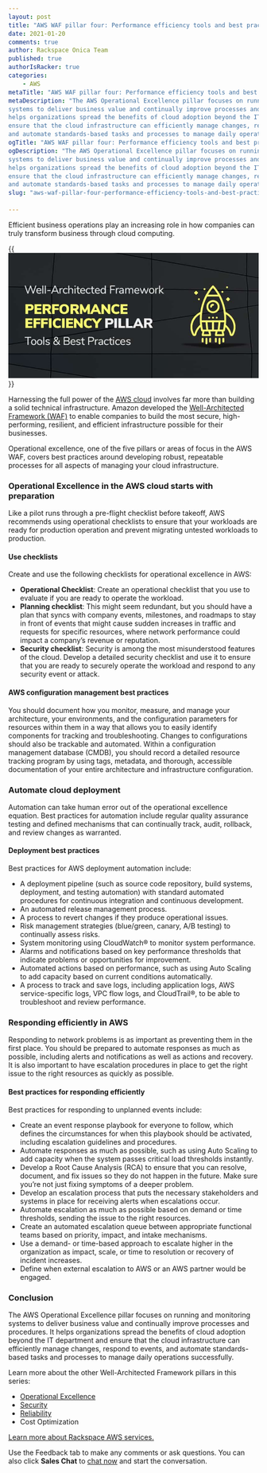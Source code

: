 ```yaml
---
layout: post
title: "AWS WAF pillar four: Performance efficiency tools and best practices"
date: 2021-01-20
comments: true
author: Rackspace Onica Team
published: true
authorIsRacker: true
categories:
    - AWS
metaTitle: "AWS WAF pillar four: Performance efficiency tools and best practices"
metaDescription: "The AWS Operational Excellence pillar focuses on running and monitoring
systems to deliver business value and continually improve processes and procedures. It
helps organizations spread the benefits of cloud adoption beyond the IT department and
ensure that the cloud infrastructure can efficiently manage changes, respond to events,
and automate standards-based tasks and processes to manage daily operations successfully."
ogTitle: "AWS WAF pillar four: Performance efficiency tools and best practices"
ogDescription: "The AWS Operational Excellence pillar focuses on running and monitoring
systems to deliver business value and continually improve processes and procedures. It
helps organizations spread the benefits of cloud adoption beyond the IT department and
ensure that the cloud infrastructure can efficiently manage changes, respond to events,
and automate standards-based tasks and processes to manage daily operations successfully."
slug: "aws-waf-pillar-four-performance-efficiency-tools-and-best-practices"

---
```


Efficient business operations play an increasing role in how companies can truly transform
business through cloud computing. 

<!--more-->

{{<img src="Picture1.png" title="" alt="">}}

Harnessing the full power of the [AWS cloud](https://onica.com/amazon-web-services/)
involves far more than building a solid technical infrastructure. Amazon developed the
[Well-Architected Framework (WAF)](https://aws.amazon.com/architecture/well-architected/?wa-lens-whitepapers.sort-by=item.additionalFields.sortDate&wa-lens-whitepapers.sort-order=desc)
to enable companies to build the most secure, high-performing, resilient, and efficient
infrastructure possible for their businesses.

Operational excellence, one of the five pillars or areas of focus in the AWS WAF, covers
best practices around developing robust, repeatable processes for all aspects of managing
your cloud infrastructure.

### Operational Excellence in the AWS cloud starts with preparation

Like a pilot runs through a pre-flight checklist before takeoff, AWS recommends using
operational checklists to ensure that your workloads are ready for production operation
and prevent migrating untested workloads to production.

#### Use checklists

Create and use the following checklists for operational excellence in AWS:

- **Operational Checklist**: Create an operational checklist that you use to evaluate if
  you are ready to operate the workload.
- **Planning checklist**: This might seem redundant, but you should have a plan that syncs
  with company events, milestones, and roadmaps to stay in front of events that might cause
  sudden increases in traffic and requests for specific resources, where network performance
  could impact a company’s revenue or reputation.
- **Security checklist**: Security is among the most misunderstood features of the cloud.
  Develop a detailed security checklist and use it to ensure that you are ready to securely
  operate the workload and respond to any security event or attack.

#### AWS configuration management best practices

You should document how you monitor, measure, and manage your architecture, your environments,
and the configuration parameters for resources within them in a way that allows you to
easily identify components for tracking and troubleshooting. Changes to configurations
should also be trackable and automated. Within a configuration management database (CMDB),
you should record a detailed resource tracking program by using tags, metadata, and thorough,
accessible documentation of your entire architecture and infrastructure configuration.

### Automate cloud deployment

Automation can take human error out of the operational excellence equation. Best practices
for automation include regular quality assurance testing and defined mechanisms that can
continually track, audit, rollback, and review changes as warranted.

#### Deployment best practices

Best practices for AWS deployment automation include:

- A deployment pipeline (such as source code repository, build systems, deployment, and
  testing automation) with standard automated procedures for continuous integration and
  continuous development.
- An automated release management process.
- A process to revert changes if they produce operational issues.
- Risk management strategies (blue/green, canary, A/B testing) to continually assess risks.
- System monitoring using CloudWatch&reg; to monitor system performance.
- Alarms and notifications based on key performance thresholds that indicate problems or
  opportunities for improvement.
- Automated actions based on performance, such as using Auto Scaling to add capacity based
  on current conditions automatically.
- A process to track and save logs, including application logs, AWS service-specific logs,
  VPC flow logs, and CloudTrail&reg;, to be able to troubleshoot and review performance.

### Responding efficiently in AWS

Responding to network problems is as important as preventing them in the first place. You
should be prepared to automate responses as much as possible, including alerts and
notifications as well as actions and recovery. It is also important to have escalation
procedures in place to get the right issue to the right resources as quickly as possible.

#### Best practices for responding efficiently

Best practices for responding to unplanned events include:

- Create an event response playbook for everyone to follow, which defines the circumstances
  for when this playbook should be activated, including escalation guidelines and procedures.
- Automate responses as much as possible, such as using Auto Scaling to add capacity when
  the system passes critical load thresholds instantly.
- Develop a Root Cause Analysis (RCA) to ensure that you can resolve, document, and fix
  issues so they do not happen in the future. Make sure you’re not just fixing symptoms of
  a deeper problem.
- Develop an escalation process that puts the necessary stakeholders and systems in place
  for receiving alerts when escalations occur.
- Automate escalation as much as possible based on demand or time thresholds, sending the
  issue to the right resources.
- Create an automated escalation queue between appropriate functional teams based on priority,
  impact, and intake mechanisms.
- Use a demand- or time-based approach to escalate higher in the organization as impact,
  scale, or time to resolution or recovery of incident increases.
- Define when external escalation to AWS or an AWS partner would be engaged.

### Conclusion

The AWS Operational Excellence pillar focuses on running and monitoring systems to deliver
business value and continually improve processes and procedures. It helps organizations
spread the benefits of cloud adoption beyond the IT department and ensure that the cloud
infrastructure can efficiently manage changes, respond to events, and automate
standards-based tasks and processes to manage daily operations successfully.

Learn more about the other Well-Architected Framework pillars in this series:

- [Operational Excellence](https://docs.rackspace.com/blog/aws-waf-pillar-one-operational-excellence-tools-and-best-practices/)
- [Security](https://docs.rackspace.com/blog/aws-waf-pillar-two-security-tools-and-best-practices/)
- [Reliability](https://docs.rackspace.com/blog/aws-waf-pillar-three-reliability-tools-and-best-practices/)
- Cost Optimization

<a class="cta purple" id="cta" href="https://www.rackspace.com/cloud/aws">Learn more about Rackspace AWS services.</a>

Use the Feedback tab to make any comments or ask questions. You can also click
**Sales Chat** to [chat now](https://www.rackspace.com/) and start the conversation.